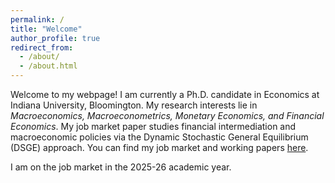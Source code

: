 ```yaml
---
permalink: /
title: "Welcome"
author_profile: true
redirect_from: 
  - /about/
  - /about.html
---
```


Welcome to my webpage!
I am currently a Ph.D. candidate in Economics at Indiana University, Bloomington. My research interests lie in *Macroeconomics, Macroeconometrics, Monetary Economics, and Financial Economics*. My job market paper studies financial intermediation and macroeconomic policies via the Dynamic Stochastic General Equilibrium (DSGE) approach. You can find my job market and working papers [here](/working-papers/).

I am on the job market in the 2025-26 academic year.